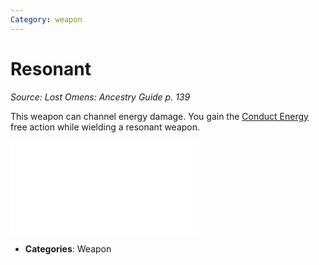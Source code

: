 ```yaml
---
Category: weapon
---
```

# Resonant  
*Source: Lost Omens: Ancestry Guide p. 139*  

This weapon can channel energy damage. You gain the [Conduct Energy](../actions/conduct-energy-loag.md) free action while wielding a resonant weapon.

![Conduct Energy](../actions/conduct-energy-loag.md)


- **Categories**: Weapon
